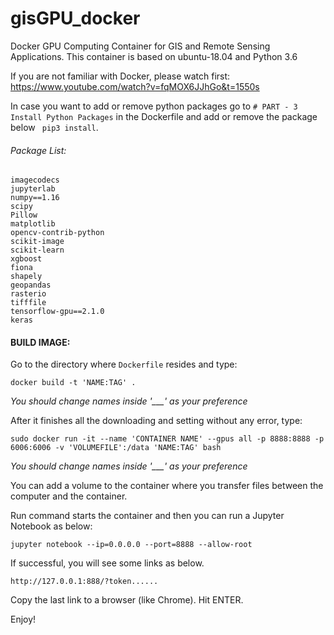 # gisGPU_docker
Docker GPU Computing Container for GIS and Remote Sensing Applications. This container is based on ubuntu-18.04 and Python 3.6

If you are not familiar with Docker, please watch first: https://www.youtube.com/watch?v=fqMOX6JJhGo&t=1550s 

In case you want to add or remove python packages go to ```# PART - 3 Install Python Packages``` in the Dockerfile and add or remove the package below  ``` pip3 install```.

###### Package List:
```
imagecodecs
jupyterlab
numpy==1.16
scipy
Pillow
matplotlib
opencv-contrib-python
scikit-image
scikit-learn
xgboost
fiona
shapely
geopandas
rasterio
tifffile
tensorflow-gpu==2.1.0
keras

```
#### BUILD IMAGE:

Go to the directory where ```Dockerfile``` resides and type:
```
docker build -t 'NAME:TAG' .
```
*You should change names inside '___' as your preference*

After it finishes all the downloading and setting without any error, type:
```
sudo docker run -it --name 'CONTAINER NAME' --gpus all -p 8888:8888 -p 6006:6006 -v 'VOLUMEFILE':/data 'NAME:TAG' bash
```
*You should change names inside '___' as your preference*

You can add a volume to the container where you transfer files between the computer and the container.

Run command starts the container and then you can run a Jupyter Notebook as below:
 
```
jupyter notebook --ip=0.0.0.0 --port=8888 --allow-root
```
If successful, you will see some links as below.

```
http://127.0.0.1:888/?token......
```

Copy the last link to a browser (like Chrome). Hit ENTER.

Enjoy!
